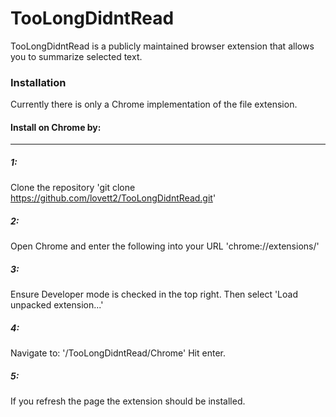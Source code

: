 # TooLongDidntRead
TooLongDidntRead is a publicly maintained browser extension that allows you to summarize selected text.

### Installation
Currently there is only a Chrome implementation of the file extension. 

#### Install on Chrome by:
--------------

##### 1:
Clone the repository
'git clone https://github.com/lovett2/TooLongDidntRead.git'

##### 2:
Open Chrome and enter the following into your URL
'chrome://extensions/'

##### 3:
Ensure Developer mode is checked in the top right. Then select 'Load unpacked extension...'

##### 4:
Navigate to:
'/TooLongDidntRead/Chrome'
Hit enter.

##### 5:
If you refresh the page the extension should be installed.
